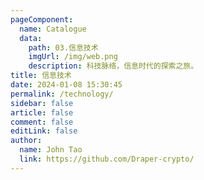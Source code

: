 ```yaml
---
pageComponent:
  name: Catalogue
  data:
    path: 03.信息技术
    imgUrl: /img/web.png
    description: 科技脉络，信息时代的探索之旅。
title: 信息技术
date: 2024-01-08 15:30:45
permalink: /technology/
sidebar: false
article: false
comment: false
editLink: false
author:
  name: John Tao
  link: https://github.com/Draper-crypto/
---
```

